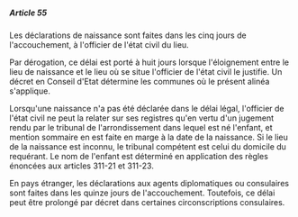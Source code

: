 ##### Article 55

Les déclarations de naissance sont faites dans les cinq jours de l'accouchement, à l'officier de l'état civil du lieu.

Par dérogation, ce délai est porté à huit jours lorsque l'éloignement entre le lieu de naissance et le lieu où se situe l'officier de l'état civil le justifie. Un décret en Conseil d'Etat détermine les communes où le présent alinéa s'applique.

Lorsqu'une naissance n'a pas été déclarée dans le délai légal, l'officier de l'état civil ne peut la relater sur ses registres qu'en vertu d'un jugement rendu par le tribunal de l'arrondissement dans lequel est né l'enfant, et mention sommaire en est faite en marge à la date de la naissance. Si le lieu de la naissance est inconnu, le tribunal compétent est celui du domicile du requérant. Le nom de l'enfant est déterminé en application des règles énoncées aux articles 311-21 et 311-23.

En pays étranger, les déclarations aux agents diplomatiques ou consulaires sont faites dans les quinze jours de l'accouchement. Toutefois, ce délai peut être prolongé par décret dans certaines circonscriptions consulaires.

